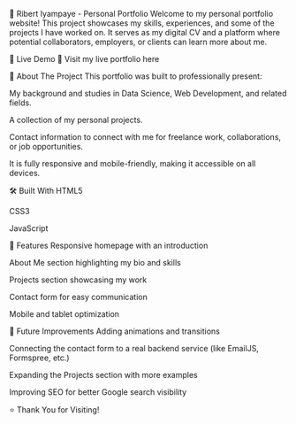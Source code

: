 🌟 Ribert Iyampaye - Personal Portfolio
Welcome to my personal portfolio website!
This project showcases my skills, experiences, and some of the projects I have worked on. It serves as my digital CV and a platform 
where potential collaborators, employers, or clients can learn more about me.

📍 Live Demo
🔗 Visit my live portfolio here


📖 About The Project
This portfolio was built to professionally present:

My background and studies in Data Science, Web Development, and related fields.

A collection of my personal projects.

Contact information to connect with me for freelance work, collaborations, or job opportunities.

It is fully responsive and mobile-friendly, making it accessible on all devices.



🛠️ Built With
HTML5

CSS3

JavaScript


🎯 Features
Responsive homepage with an introduction

About Me section highlighting my bio and skills

Projects section showcasing my work

Contact form for easy communication

Mobile and tablet optimization

🚀 Future Improvements
Adding animations and transitions

Connecting the contact form to a real backend service (like EmailJS, Formspree, etc.)

Expanding the Projects section with more examples

Improving SEO for better Google search visibility


⭐ Thank You for Visiting!


